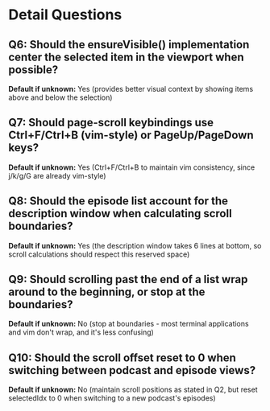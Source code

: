 # Detail Questions

## Q6: Should the ensureVisible() implementation center the selected item in the viewport when possible?
**Default if unknown:** Yes (provides better visual context by showing items above and below the selection)

## Q7: Should page-scroll keybindings use Ctrl+F/Ctrl+B (vim-style) or PageUp/PageDown keys?
**Default if unknown:** Yes (Ctrl+F/Ctrl+B to maintain vim consistency, since j/k/g/G are already vim-style)

## Q8: Should the episode list account for the description window when calculating scroll boundaries?
**Default if unknown:** Yes (the description window takes 6 lines at bottom, so scroll calculations should respect this reserved space)

## Q9: Should scrolling past the end of a list wrap around to the beginning, or stop at the boundaries?
**Default if unknown:** No (stop at boundaries - most terminal applications and vim don't wrap, and it's less confusing)

## Q10: Should the scroll offset reset to 0 when switching between podcast and episode views?
**Default if unknown:** No (maintain scroll positions as stated in Q2, but reset selectedIdx to 0 when switching to a new podcast's episodes)
